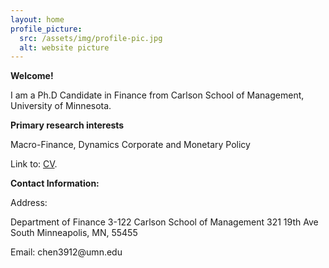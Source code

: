 ```yaml
---
layout: home
profile_picture:
  src: /assets/img/profile-pic.jpg
  alt: website picture
---
```


<strong>Welcome!</strong>

<p>
  I am a Ph.D Candidate in Finance from Carlson School of Management, University of Minnesota.
</p>

<strong>Primary research interests</strong>

<p>
  Macro-Finance, Dynamics Corporate and Monetary Policy
</p>

<p>
  Link to: <a href="https://github.com/eliottvincent/bay">CV</a>.
</p>


<strong>Contact Information:</strong>

 <p>Address:</p>
 <p>Department of Finance
 3-122 Carlson School of Management
 321 19th Ave South
 Minneapolis, MN, 55455
</p>

<p>
  Email: chen3912@umn.edu
</p>
